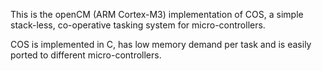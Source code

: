 This is the openCM (ARM Cortex-M3) implementation of 
COS, a simple stack-less, co-operative tasking
system for micro-controllers. 

COS is implemented in C, has low memory demand per task
and is easily ported to different micro-controllers.

